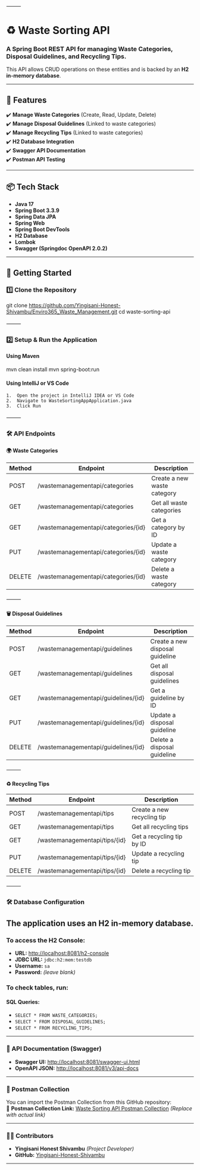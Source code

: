 ⸻

# ♻️ Waste Sorting API

### A **Spring Boot REST API** for managing **Waste Categories, Disposal Guidelines, and Recycling Tips**.  
This API allows CRUD operations on these entities and is backed by an **H2 in-memory database**.

---

## 📌 Features
✔️ **Manage Waste Categories** (Create, Read, Update, Delete)  
✔️ **Manage Disposal Guidelines** (Linked to waste categories)  
✔️ **Manage Recycling Tips** (Linked to waste categories)  
✔️ **H2 Database Integration**  
✔️ **Swagger API Documentation**  
✔️ **Postman API Testing**  

---

## 📦 Tech Stack
- **Java 17**  
- **Spring Boot 3.3.9**  
- **Spring Data JPA**  
- **Spring Web**  
- **Spring Boot DevTools**  
- **H2 Database**  
- **Lombok**  
- **Swagger (Springdoc OpenAPI 2.0.2)**  

---

## 🚀 Getting Started

### 1️⃣ Clone the Repository
git clone https://github.com/Yingisani-Honest-Shivambu/Enviro365_Waste_Management.git
cd waste-sorting-api



⸻

### 2️⃣ Setup & Run the Application

#### Using Maven

mvn clean install
mvn spring-boot:run

#### Using IntelliJ or VS Code
	1.	Open the project in IntelliJ IDEA or VS Code
	2.	Navigate to WasteSortingAppApplication.java
	3.	Click Run

⸻

### 🛠 API Endpoints

#### 🌍 Waste Categories

| Method	| Endpoint	                      |Description                    |
|---------------|-------------------------------------|-------------------------------|
|POST	        |/wastemanagementapi/categories	      |Create a new waste category    |
|GET	        |/wastemanagementapi/categories	      |Get all waste categories       |
|GET	        |/wastemanagementapi/categories/{id}  |Get a category by ID           |
|PUT	        |/wastemanagementapi/categories/{id}  |Update a waste category        |
|DELETE         |/wastemanagementapi/categories/{id}  |Delete a waste category        |



⸻

#### 🗑️ Disposal Guidelines

| Method	| Endpoint	                      |Description                    |
|---------------|-------------------------------------|-------------------------------|
|POST		|/wastemanagementapi/guidelines	      |Create a new disposal guideline|
|GET		|/wastemanagementapi/guidelines       |Get all disposal guidelines    |
|GET		|/wastemanagementapi/guidelines/{id}  |Get a guideline by ID          |
|PUT		|/wastemanagementapi/guidelines/{id}  |Update a disposal guideline    |
|DELETE		|/wastemanagementapi/guidelines/{id}  |Delete a disposal guideline    |



⸻

#### ♻️ Recycling Tips

| Method	| Endpoint	                      |Description                    |
|---------------|-------------------------------------|-------------------------------|
|POST		|/wastemanagementapi/tips	      |Create a new recycling tip     |
|GET		|/wastemanagementapi/tips	      |Get all recycling tips         | 
|GET		|/wastemanagementapi/tips/{id}	      |Get a recycling tip by ID      |
|PUT		|/wastemanagementapi/tips/{id}	      |Update a recycling tip         |
|DELETE		|/wastemanagementapi/tips/{id}	      |Delete a recycling tip         |



⸻

### 🛠 Database Configuration

## The application uses an H2 in-memory database.

### To access the H2 Console:
- **URL:** [http://localhost:8081/h2-console](http://localhost:8081/h2-console)
- **JDBC URL:** `jdbc:h2:mem:testdb`
- **Username:** `sa`
- **Password:** *(leave blank)*

### To check tables, run:
#### SQL Queries:
- `SELECT * FROM WASTE_CATEGORIES;`
- `SELECT * FROM DISPOSAL_GUIDELINES;`
- `SELECT * FROM RECYCLING_TIPS;`

---

### 📖 API Documentation (Swagger)
- **Swagger UI:** [http://localhost:8081/swagger-ui.html](http://localhost:8081/swagger-ui.html)  
- **OpenAPI JSON:** [http://localhost:8081/v3/api-docs](http://localhost:8081/v3/api-docs)

---

### 📮 Postman Collection

You can import the Postman Collection from this GitHub repository:  
📌 **Postman Collection Link:** [Waste Sorting API Postman Collection](#) *(Replace with actual link)*

---

### 👨‍💻 Contributors
- **Yingisani Honest Shivambu** *(Project Developer)*
- **GitHub:** [Yingisani-Honest-Shivambu](https://github.com/Yingisani-Honest-Shivambu)

---
